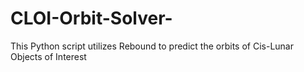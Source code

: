 # CLOI-Orbit-Solver-
This Python script utilizes Rebound to predict the orbits of Cis-Lunar Objects of Interest 

